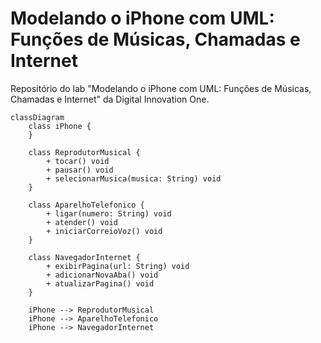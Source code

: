 # Modelando o iPhone com UML: Funções de Músicas, Chamadas e Internet

Repositório do lab "Modelando o iPhone com UML: Funções de Músicas, Chamadas e Internet" da Digital Innovation One. 

```mermaid
classDiagram
    class iPhone {
    }

    class ReprodutorMusical {
        + tocar() void
        + pausar() void
		+ selecionarMusica(musica: String) void
    }

    class AparelhoTelefonico {
        + ligar(numero: String) void
        + atender() void
		+ iniciarCorreioVoz() void
    }

    class NavegadorInternet {
        + exibirPagina(url: String) void
        + adicionarNovaAba() void
		+ atualizarPagina() void
    }

    iPhone --> ReprodutorMusical
    iPhone --> AparelhoTelefonico
    iPhone --> NavegadorInternet
```